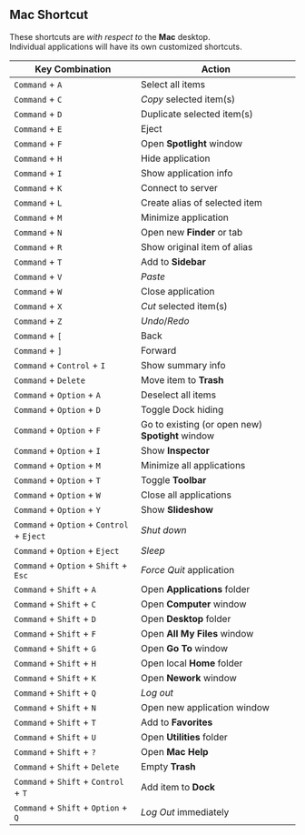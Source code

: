 ## Mac Shortcut

These shortcuts are _with respect to_ the __Mac__ desktop.  
Individual applications will have its own customized shortcuts.

| Key Combination							| Action |
| ------									| ------ |
| `Command` + `A`							| Select all items |
| `Command` + `C`							| _Copy_ selected item(s) |
| `Command` + `D`							| Duplicate selected item(s) |
| `Command` + `E`							| Eject |
| `Command` + `F`							| Open __Spotlight__ window |
| `Command` + `H`							| Hide application | 
| `Command` + `I`							| Show application info |
| `Command` + `K`							| Connect to server |
| `Command` + `L`							| Create alias of selected item |
| `Command` + `M`							| Minimize application |
| `Command` + `N`							| Open new __Finder__ or tab |
| `Command` + `R`							| Show original item of alias |
| `Command` + `T`							| Add to __Sidebar__ |
| `Command` + `V`							| _Paste_ |
| `Command` + `W`							| Close application |
| `Command` + `X`							| _Cut_ selected item(s) |
| `Command` + `Z`							| _Undo_/_Redo_ |
| `Command` + `[`							| Back |
| `Command` + `]`							| Forward |
| `Command` + `Control` + `I`				| Show summary info |
| `Command` + `Delete`						| Move item to __Trash__ |
| `Command` + `Option` + `A`				| Deselect all items |
| `Command` + `Option` + `D`				| Toggle Dock hiding |
| `Command` + `Option` + `F`				| Go to existing (or open new) __Spotight__ window |
| `Command` + `Option` + `I`				| Show __Inspector__ |
| `Command` + `Option` + `M`				| Minimize all applications |
| `Command` + `Option` + `T`				| Toggle __Toolbar__ |
| `Command` + `Option` + `W`				| Close all applications |
| `Command` + `Option` + `Y`				| Show __Slideshow__ |
| `Command` + `Option` + `Control` + `Eject`| _Shut down_ |
| `Command` + `Option` + `Eject`			| _Sleep_ |
| `Command` + `Option` + `Shift` + `Esc`	| _Force Quit_ application |
| `Command` + `Shift` + `A`					| Open __Applications__ folder |
| `Command` + `Shift` + `C`					| Open __Computer__ window |
| `Command` + `Shift` + `D`					| Open __Desktop__ folder |
| `Command` + `Shift` + `F`					| Open __All My Files__ window |
| `Command` + `Shift` + `G`					| Open __Go To__ window |
| `Command` + `Shift` + `H`					| Open local __Home__ folder |
| `Command` + `Shift` + `K`					| Open __Nework__ window |
| `Command` + `Shift` + `Q`					| _Log out_ |
| `Command` + `Shift` + `N`					| Open new application window |
| `Command` + `Shift` + `T`					| Add to __Favorites__ |
| `Command` + `Shift` + `U`					| Open __Utilities__ folder |
| `Command` + `Shift` + `?`					| Open __Mac Help__ |
| `Command` + `Shift` + `Delete`			| Empty __Trash__ |
| `Command` + `Shift` + `Control` + `T`		| Add item to __Dock__ |
| `Command` + `Shift` + `Option` + `Q` 		| _Log Out_ immediately |
